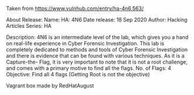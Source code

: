 Taken from https://www.vulnhub.com/entry/ha-4n6,563/ 

About Release:
    Name: HA: 4N6
    Date release: 18 Sep 2020
    Author: Hacking Articles
    Series: HA

Description:
    4N6 is an intermediate level of the lab, which gives you a hand on real-life experience in Cyber Forensic Investigation. This lab is completely dedicated to methods and tools of Cyber Forensic Investigation and there is evidence that can be found with various techniques. As it is a Capture-the- Flag, it is very important to note that it is not a root challenge, and comes with a primary motive to find all the flags.
    No. of Flags: 4
    Objective: Find all 4 flags (Getting Root is not the objective)

Vagrant box made by RedHatAugust
